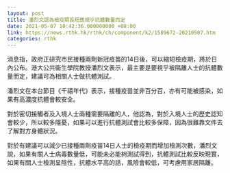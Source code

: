 ```yaml
---
layout: post
title: 潘烈文認為檢疫期長短應視乎抗體數量而定
date: 2021-05-07 10:42:36.000000000 +08:00
link: https://news.rthk.hk/rthk/ch/component/k2/1589672-20210507.htm
categories: rthk
---
```


消息指，政府正研究市民接種兩劑新冠疫苗的14日後，可以縮短檢疫期，將於日內公布。港大公共衞生學院教授潘烈文表示，最主要是要視乎被隔離人士的抗體數量而定，建議可為相關人士做抗體測試。

潘烈文在本台節目《千禧年代》表示，接種疫苗並非百分百，亦有可能被感染，如果有高濃度抗體會較安全。

對於密切接觸者及入境人士兩種需要隔離的人，他認為，對於入境人士的歷史認知會較少，所以較多隱憂，如果可以進行抗體測試會比較多保障，因為很難靠文件去了解對方身體狀況。

對於有建議可以減少已接種兩劑疫苗14日人士的檢疫期而增加檢測次數，潘烈文說，如果有關人士病毒數量低，可能未必能夠測試得到，抗體測試比較反映現實，如果有關人士檢測呈陰性，抗體水平高的話，風險會較低，可考慮用家居隔離。
